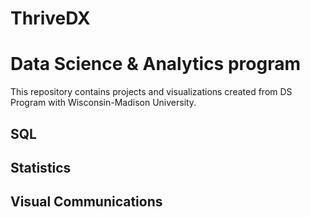 # ThriveDX

# Data Science & Analytics program

This repository contains projects and visualizations created from DS Program with Wisconsin-Madison University.
## SQL

## Statistics

## Visual Communications 


